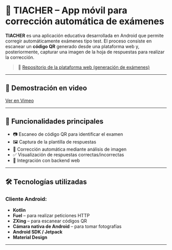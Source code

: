 # 📱 TIACHER – App móvil para corrección automática de exámenes

**TIACHER** es una aplicación educativa desarrollada en Android que permite corregir automáticamente exámenes tipo test. El proceso consiste en escanear un **código QR** generado desde una plataforma web y, posteriormente, capturar una imagen de la hoja de respuestas para realizar la corrección.

> 🔗 [Repositorio de la plataforma web (generación de exámenes)](https://github.com/Runaway22/TIACHERWebV0)

---

## 🎥 Demostración en video

[Ver en Vimeo](https://vimeo.com/1085301579/eb3d18defa)

---

## 🧠 Funcionalidades principales

- 📷 Escaneo de código QR para identificar el examen
- 🖼 Captura de la plantilla de respuestas
- 🧠 Corrección automática mediante análisis de imagen
- ✅ Visualización de respuestas correctas/incorrectas
- 🔗 Integración con backend web

---

## 🛠 Tecnologías utilizadas

### Cliente Android:
- **Kotlin**
- **Fuel** – para realizar peticiones HTTP
- **ZXing** – para escanear códigos QR
- **Cámara nativa de Android** – para tomar fotografías
- **Android SDK / Jetpack**
- **Material Design**

---
